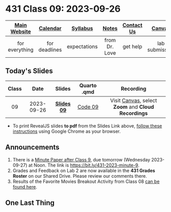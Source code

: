 # 431 Class 09: 2023-09-26

[Main Website](https://thomaselove.github.io/431-2023/) | [Calendar](https://thomaselove.github.io/431-2023/calendar.html) | [Syllabus](https://thomaselove.github.io/431-syllabus-2023/) | [Notes](https://thomaselove.github.io/431-notes/) | [Contact Us](https://thomaselove.github.io/431-2023/contact.html) | [Canvas](https://canvas.case.edu) | [Data and Code](https://github.com/THOMASELOVE/431-data)
:-----------: | :--------------: | :----------: | :---------: | :-------------: | :-----------: | :------------:
for everything | for deadlines | expectations | from Dr. Love | get help | lab submission | for downloads

## Today's Slides

Class | Date | Slides | Quarto .qmd | Recording
:---: | :--------: | :------: | :------: | :-------------:
09 | 2023-09-26 | **[Slides 09](https://thomaselove.github.io/431-slides-2023/class09.html)** | [Code 09](https://thomaselove.github.io/431-slides-2023/class09.qmd) | Visit [Canvas](https://canvas.case.edu/), select **Zoom** and **Cloud Recordings**

- To print RevealJS slides **to pdf** from the Slides Link above, [follow these instructions](https://quarto.org/docs/presentations/revealjs/presenting.html#print-to-pdf) using Google Chrome as your browser.

## Announcements

1. There is a [Minute Paper after Class 9](https://bit.ly/431-2023-minute-9), due tomorrow (Wednesday 2023-09-27) at Noon. The link is <https://bit.ly/431-2023-minute-9>.
2. Grades and Feedback on Lab 2 are now available in the **431 Grades Roster** on our Shared Drive. Please review our comments there.
3. Results of the Favorite Movies Breakout Activity from Class 08 [can be found here](https://github.com/THOMASELOVE/431-classes-2023/blob/main/movies/breakout1_results.md).

## One Last Thing

